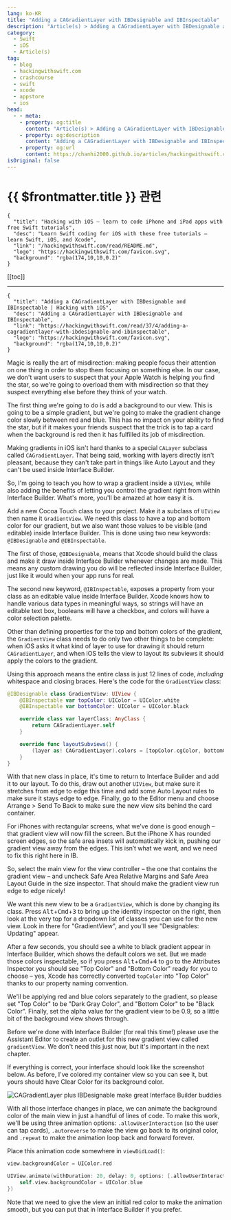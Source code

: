 ```yaml
---
lang: ko-KR
title: "Adding a CAGradientLayer with IBDesignable and IBInspectable"
description: "Article(s) > Adding a CAGradientLayer with IBDesignable and IBInspectable"
category:
  - Swift
  - iOS
  - Article(s)
tag: 
  - blog
  - hackingwithswift.com
  - crashcourse
  - swift
  - xcode
  - appstore
  - ios  
head:
  - - meta:
    - property: og:title
      content: "Article(s) > Adding a CAGradientLayer with IBDesignable and IBInspectable"
    - property: og:description
      content: "Adding a CAGradientLayer with IBDesignable and IBInspectable"
    - property: og:url
      content: https://chanhi2000.github.io/articles/hackingwithswift.com/read/37/04-adding-a-cagradientlayer-with-ibdesignable-and-ibinspectable.html
isOriginal: false
---
```


# {{ $frontmatter.title }} 관련

```component VPCard
{
  "title": "Hacking with iOS – learn to code iPhone and iPad apps with free Swift tutorials",
  "desc": "Learn Swift coding for iOS with these free tutorials – learn Swift, iOS, and Xcode",
  "link": "/hackingwithswift.com/read/README.md",
  "logo": "https://hackingwithswift.com/favicon.svg",
  "background": "rgba(174,10,10,0.2)"
}
```

[[toc]]

---

```component VPCard
{
  "title": "Adding a CAGradientLayer with IBDesignable and IBInspectable | Hacking with iOS",
  "desc": "Adding a CAGradientLayer with IBDesignable and IBInspectable",
  "link": "https://hackingwithswift.com/read/37/4/adding-a-cagradientlayer-with-ibdesignable-and-ibinspectable",
  "logo": "https://hackingwithswift.com/favicon.svg",
  "background": "rgba(174,10,10,0.2)"
}
```

Magic is really the art of misdirection: making people focus their attention on one thing in order to stop them focusing on something else. In our case, we don't want users to suspect that your Apple Watch is helping you find the star, so we're going to overload them with misdirection so that they suspect everything else before they think of your watch.

The first thing we're going to do is add a background to our view. This is going to be a simple gradient, but we're going to make the gradient change color slowly between red and blue. This has no impact on your ability to find the star, but if it makes your friends suspect that the trick is to tap a card when the background is red then it has fulfilled its job of misdirection.

Making gradients in iOS isn't hard thanks to a special `CALayer` subclass called `CAGradientLayer`. That being said, working with layers directly isn't pleasant, because they can't take part in things like Auto Layout and they can't be used inside Interface Builder.

So, I'm going to teach you how to wrap a gradient inside a `UIView`, while also adding the benefits of letting you control the gradient right from within Interface Builder. What's more, you'll be amazed at how easy it is.

Add a new Cocoa Touch class to your project. Make it a subclass of `UIView` then name it `GradientView`. We need this class to have a top and bottom color for our gradient, but we also want those values to be visible (and editable) inside Interface Builder. This is done using two new keywords: `@IBDesignable` and `@IBInspectable`.

The first of those, `@IBDesignable`, means that Xcode should build the class and make it draw inside Interface Builder whenever changes are made. This means any custom drawing you do will be reflected inside Interface Builder, just like it would when your app runs for real.

The second new keyword, `@IBInspectable`, exposes a property from your class as an editable value inside Interface Builder. Xcode knows how to handle various data types in meaningful ways, so strings will have an editable text box, booleans will have a checkbox, and colors will have a color selection palette.

Other than defining properties for the top and bottom colors of the gradient, the `GradientView` class needs to do only two other things to be complete: when iOS asks it what kind of layer to use for drawing it should return `CAGradientLayer`, and when iOS tells the view to layout its subviews it should apply the colors to the gradient.

Using this approach means the entire class is just 12 lines of code, *including* whitespace and closing braces. Here's the code for the `GradientView` class:

```swift
@IBDesignable class GradientView: UIView {
    @IBInspectable var topColor: UIColor = UIColor.white
    @IBInspectable var bottomColor: UIColor = UIColor.black

    override class var layerClass: AnyClass {
        return CAGradientLayer.self
    }

    override func layoutSubviews() {
        (layer as! CAGradientLayer).colors = [topColor.cgColor, bottomColor.cgColor]
    }
}
```

With that new class in place, it's time to return to Interface Builder and add it to our layout. To do this, draw out another `UIView`, but make sure it stretches from edge to edge this time and add some Auto Layout rules to make sure it stays edge to edge. Finally, go to the Editor menu and choose Arrange > Send To Back to make sure the new view sits behind the card container.

For iPhones with rectangular screens, what we’ve done is good enough – that gradient view will now fill the screen. But the iPhone X has rounded screen edges, so the safe area insets will automatically kick in, pushing our gradient view away from the edges. This isn’t what we want, and we need to fix this right here in IB.

So, select the main view for the view controller – the one that contains the gradient view – and uncheck Safe Area Relative Margins and Safe Area Layout Guide in the size inspector. That should make the gradient view run edge to edge nicely!

We want this new view to be a `GradientView`, which is done by changing its class. Press <kbd>Alt</kbd>+<kbd>Cmd</kbd>+<kbd>3</kbd> to bring up the identity inspector on the right, then look at the very top for a dropdown list of classes you can use for the new view. Look in there for "GradientView", and you'll see "Designables: Updating" appear.

After a few seconds, you should see a white to black gradient appear in Interface Builder, which shows the default colors we set. But we made those colors inspectable, so if you press <kbd>Alt</kbd>+<kbd>Cmd</kbd>+<kbd>4</kbd> to go to the Attributes Inspector you should see "Top Color" and "Bottom Color" ready for you to choose – yes, Xcode has correctly converted `topColor` into "Top Color" thanks to our property naming convention.

We'll be applying red and blue colors separately to the gradient, so please set "Top Color" to be "Dark Gray Color", and "Bottom Color" to be "Black Color". Finally, set the alpha value for the gradient view to be 0.9, so a little bit of the background view shows through.

Before we're done with Interface Builder (for real this time!) please use the Assistant Editor to create an outlet for this new gradient view called `gradientView`. We don't need this just now, but it's important in the next chapter.

If everything is correct, your interface should look like the screenshot below. As before, I've colored my container view so you can see it, but yours should have Clear Color for its background color.

![`CAGradientLayer` plus IBDesignable make great Interface Builder buddies](https://hackingwithswift.com/img/books/hws/37-3@2x.png)

With all those interface changes in place, we can animate the background color of the main view in just a handful of lines of code. To make this work, we'll be using three animation options: `.allowUserInteraction` (so the user can tap cards), `.autoreverse` to make the view go back to its original color, and `.repeat` to make the animation loop back and forward forever.

Place this animation code somewhere in `viewDidLoad()`:

```swift
view.backgroundColor = UIColor.red

UIView.animate(withDuration: 20, delay: 0, options: [.allowUserInteraction, .autoreverse, .repeat], animations: {
    self.view.backgroundColor = UIColor.blue
})
```

Note that we need to give the view an initial red color to make the animation smooth, but you can put that in Interface Builder if you prefer.

